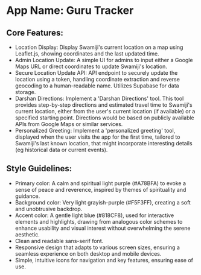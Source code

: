 # **App Name**: Guru Tracker

## Core Features:

- Location Display: Display Swamiji's current location on a map using Leaflet.js, showing coordinates and the last updated time.
- Admin Location Update: A simple UI for admins to input either a Google Maps URL or direct coordinates to update Swamiji's location.
- Secure Location Update API: API endpoint to securely update the location using a token, handling coordinate extraction and reverse geocoding to a human-readable name. Utilizes Supabase for data storage.
- Darshan Directions: Implement a 'Darshan Directions' tool. This tool provides step-by-step directions and estimated travel time to Swamiji's current location, either from the user's current location (if available) or a specified starting point. Directions would be based on publicly available APIs from Google Maps or similar services.
- Personalized Greeting: Implement a 'personalized greeting' tool, displayed when the user visits the app for the first time, tailored to Swamiji's last known location, that might incorporate interesting details (eg historical data or current events).

## Style Guidelines:

- Primary color: A calm and spiritual light purple (#A78BFA) to evoke a sense of peace and reverence, inspired by themes of spirituality and guidance.
- Background color: Very light grayish-purple (#F5F3FF), creating a soft and unobtrusive backdrop.
- Accent color: A gentle light blue (#818CF8), used for interactive elements and highlights, drawing from analogous color schemes to enhance usability and visual interest without overwhelming the serene aesthetic.
- Clean and readable sans-serif font.
- Responsive design that adapts to various screen sizes, ensuring a seamless experience on both desktop and mobile devices.
- Simple, intuitive icons for navigation and key features, ensuring ease of use.